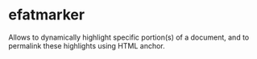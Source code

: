 efatmarker
==========

Allows to dynamically highlight specific portion(s) of a document, and to permalink these highlights using HTML anchor.